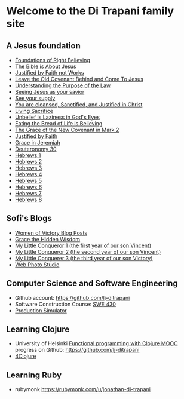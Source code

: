 Welcome to the Di Trapani family site
=====================================


A Jesus foundation
------------------

- [Foundations of Right Believing](foundations.html)
- [The Bible is About Jesus](theBibleIsAboutJesus.html)
- [Justified by Faith not Works](faith_vs_works.html)
- [Leave the Old Covenant Behind and Come To Jesus](covenants.html)
- [Understanding the Purpose of the Law](law.html)
- [Seeing Jesus as your savior](savior.html)
- [See your supply](see-the-supply.html)
- [You are cleansed, Sanctified, and Justified in Christ](cleansedSanctifiedJustified.html)
- [Living Sacrifice](sacrifice.html)
- [Unbelief is Laziness in God's Eyes](lazy.html)
- [Eating the Bread of Life is Believing](bread.html)
- [The Grace of the New Covenant in Mark 2](mark2.html)
- [Justified by Faith](justifiedByFaith.html)
- [Grace in Jeremiah](graceInJeremiah.html)
- [Deuteronomy 30](deuteronomy30.html)
- [Hebrews 1](hebrews1.html)
- [Hebrews 2](hebrews2.html)
- [Hebrews 3](hebrews3.html)
- [Hebrews 4](hebrews4.html)
- [Hebrews 5](hebrews5.html)
- [Hebrews 6](hebrews6.html)
- [Hebrews 7](hebrews7.html)
- [Hebrews 8](hebrews8.html)


Sofi's Blogs
------------

- [Women of Victory Blog Posts](WomanOfVictory/)
- [Grace the Hidden Wisdom](GraceTheHiddenWisdom/)
- [My Little Conqueror 1 (the first year of our son Vincent)](MyLittleConqueror/)
- [My Little Conqueror 2 (the second year of our son Vincent)](MyLittleConqueror2/)
- [My Little Conquerer 3 (the third year of our son Victory)](Conqueror3/)
- [Web Photo Studio](WebPhotoStudio/)


Computer Science and Software Engineering
-----------------------------------------

- Github account: <https://github.com/lj-ditrapani>
- Software Construction Course: [SWE 430](swe430/index.html)
- [Production Simulator](sim.html)


Learning Clojure
----------------

- University of Helsinki 
  [Functional programming with Clojure MOOC](http://mooc.cs.helsinki.fi/clojure)
  progress on Github: <https://github.com/lj-ditrapani>
- [4Clojure](http://www.4clojure.com/settings)
<!--
make 'learn clojure page'; include books and tutorials
7 languages in 7 weeks
Volkmann OCI Tutorial
OReilly Clojure book
-->


Learning Ruby
-------------

- rubymonk <https://rubymonk.com/u/jonathan-di-trapani>
<!-- neo ruby koans http://rubykoans.com/ , ruby koans -->

<!-- python koans, interactive learning? -->
